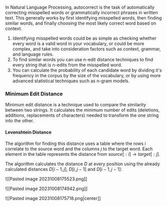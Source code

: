 In Natural Language Processing, autocorrect is the task of automatically correcting misspelled words or grammatically incorrect phrases in written text. This generally works by first identifying misspelled words, then finding similar words, and finally choosing the most likely correct word based on context.
1. Identifying misspelled words could be as simple as checking whether every word is a valid word in your vocabulary, or could be more complex, and take into consideration factors such as context, grammar, and language rules.
2. To find similar words you can use n-edit distance techniques to find every string that is n-edits from the misspelled word.
3. You can calculate the probability of each candidate word by dividing it's frequency in the corpus by the size of the vocabulary, or by using more advanced statistical techniques such as n-gram models.
### Minimum Edit Distance
Minimum edit distance is a technique used to compare the similarity between two strings. It calculates the minimum number of edits (deletions, additions, replacements of characters) needed to transform the one string into the other.
#### Levenshtein Distance
The algorithm for finding this distance uses a table where the rows $i$ correlate to the source word and the columns $j$ to the target word. Each element in the table represents the distance from $source[:i] \rightarrow target[:j]$. 

The algorithm calculates the distance $D$ at every position using the already calculated distances $D[i-1, j]$, $D[i, j-1]$ and $D[i-1, j-1]$:

![[Pasted image 20231008175523.png]]

![[Pasted image 20231008174942.png]]

![[Pasted image 20231008175718.png|center]]

